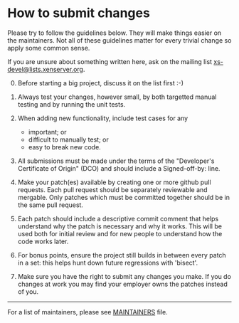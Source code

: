 How to submit changes
=====================

Please try to follow the guidelines below. They will make things
easier on the maintainers. Not all of these guidelines matter for every
trivial change so apply some common sense.

If you are unsure about something written here, ask on the mailing list
xs-devel@lists.xenserver.org.

0.    Before starting a big project, discuss it on the list first :-)

1.    Always test your changes, however small, by both targetted 
      manual testing and by running the unit tests.

2.	  When adding new functionality, include test cases for any 
	  * important; or 
	  * difficult to manually test; or 
	  * easy to break
	  new code.

3.    All submissions must be made under the terms of the "Developer's
      Certificate of Origin" (DCO) and should include a Signed-off-by:
      line.
	  
4.    Make your patch(es) available by creating one or more github pull requests. 
      Each pull request should be separately reviewable and mergable. Only patches 
      which must be committed together should be in the same pull request.

5.    Each patch should include a descriptive commit comment that helps
      understand why the patch is necessary and why it works. This will
      be used both for initial review and for new people to understand
      how the code works later.

6.    For bonus points, ensure the project still builds in between every
      patch in a set: this helps hunt down future regressions with 'bisect'.

7.    Make sure you have the right to submit any changes you make. If you
      do changes at work you may find your employer owns the patches
      instead of you.

----------------------------------------------------------------------------
	  
For a list of maintainers, please see [MAINTAINERS](./MAINTAINERS.md) file.
